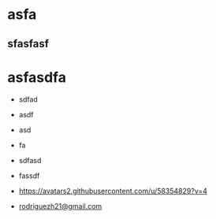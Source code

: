 
# asfa

## sfasfasf

 asfasdfa
==============================================================================================

* sdfad

* asdf

* asd

* fa

* sdfasd

* fassdf

* https://avatars2.githubusercontent.com/u/58354829?v=4

* rodriguezh21@gmail.com
